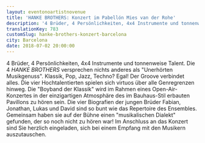 ```yaml
---
layout: eventonoartistnovenue
title: 'HANKE BROTHERS: Konzert im Pabellón Mies van der Rohe'
description: '4 Brüder, 4 Persönlichkeiten, 4x4 Instrumente und tonnenweise Talent: Wir laden ein zu einem einzigartigen Konzert im Pabellón Mies van der Rohe in Barcelona!'
translationKey: 783
customSlug: hanke-brothers-konzert-barcelona
city: Barcelona
date: 2018-07-02 20:00:00
---
```


4 Brüder, 4 Persönlichkeiten, 4x4 Instrumente und tonnenweise Talent. Die 4 <em>HANKE BROTHERS</em> versprechen nichts anderes als "Unerhörten Musikgenuss". Klassik, Pop, Jazz, Techno? Egal! Der Groove verbindet alles. Die vier Hochtalentierten spielen sich virtuos über alle Genregrenzen hinweg. Die "Boyband der Klassik" wird im Rahmen eines Open-Air-Konzertes in der einzigartigen Atmosphäre des im Bauhaus-Stil erbauten Pavillons zu hören sein. Die vier Biografien der jungen Brüder Fabian, Jonathan, Lukas und David sind so bunt wie das Repertoire des Ensembles. Gemeinsam haben sie auf der Bühne einen "musikalischen Dialekt" gefunden, der so noch nicht zu hören war! Im Anschluss an das Konzert sind Sie herzlich eingeladen, sich bei einem Empfang mit den Musikern auszutauschen. 
